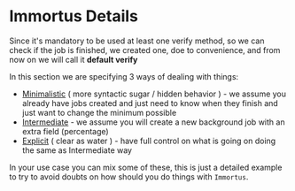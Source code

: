 Immortus Details
===

Since it's mandatory to be used at least one verify method, so we can check if the job is finished, we created one, doe to convenience, and from now on we will call it __default verify__

In this section we are specifying 3 ways of dealing with things:

- [Minimalistic](minimalistic.md) ( more syntactic sugar / hidden behavior ) - we assume you already have jobs created and just need to know when they finish and just want to change the minimum possible
- [Intermediate](intermediate.md) - we assume you will create a new background job with an extra field (percentage)
- [Explicit](explicit.md) ( clear as water ) - have full control on what is going on doing the same as Intermediate way

In your use case you can mix some of these,
this is just a detailed example to try to avoid doubts on how should you do things with `Immortus`.
